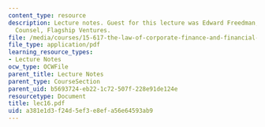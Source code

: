 ```yaml
---
content_type: resource
description: Lecture notes. Guest for this lecture was Edward Freedman, Corporate
  Counsel, Flagship Ventures.
file: /media/courses/15-617-the-law-of-corporate-finance-and-financial-markets-spring-2004/a381e1d3f24d5ef3e8efa56e64593ab9_lec16.pdf
file_type: application/pdf
learning_resource_types:
- Lecture Notes
ocw_type: OCWFile
parent_title: Lecture Notes
parent_type: CourseSection
parent_uid: b5693724-eb22-1c72-507f-228e91de124e
resourcetype: Document
title: lec16.pdf
uid: a381e1d3-f24d-5ef3-e8ef-a56e64593ab9
---
```

